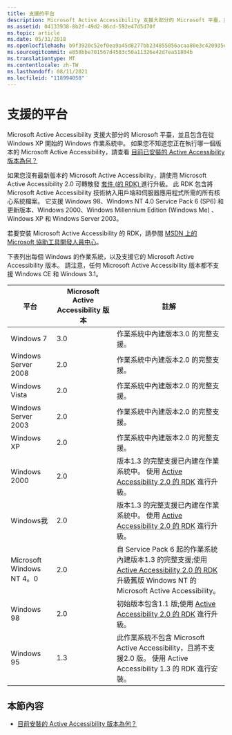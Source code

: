 ```yaml
---
title: 支援的平台
description: Microsoft Active Accessibility 支援大部分的 Microsoft 平臺，並且包含在從 Windows XP 開始的 Windows 作業系統中。
ms.assetid: 04133938-8b2f-49d2-86cd-592e47d5d70f
ms.topic: article
ms.date: 05/31/2018
ms.openlocfilehash: b9f3920c52ef0ea9a45d8277bb234855056acaa80e3c420935ea06f88c475d54
ms.sourcegitcommit: e858bbe701567d4583c50a11326e42d7ea51804b
ms.translationtype: MT
ms.contentlocale: zh-TW
ms.lasthandoff: 08/11/2021
ms.locfileid: "118994058"
---
```

# <a name="supported-platforms"></a>支援的平台

Microsoft Active Accessibility 支援大部分的 Microsoft 平臺，並且包含在從 Windows XP 開始的 Windows 作業系統中。 如果您不知道您正在執行哪一個版本的 Microsoft Active Accessibility，請查看 [目前已安裝的 Active Accessibility 版本為何？](which-version-of-active-accessibility-is-currently-installed.md)

如果您沒有最新版本的 Microsoft Active Accessibility，請使用 Microsoft Active Accessibility 2.0 可轉散發 [套件 (的 RDK) ](https://www.microsoft.com/downloads/details.aspx?familyid=9b14f6e1-888a-4f1d-b1a1-da08ee4077df&displaylang=en) 進行升級。 此 RDK 包含將 Microsoft Active Accessibility 技術納入用戶端和伺服器應用程式所需的所有核心系統檔案。 它支援 Windows 98、Windows NT 4.0 Service Pack 6 (SP6) 和更新版本、Windows 2000、Windows Millennium Edition (Windows Me) 、Windows XP 和 Windows Server 2003。

若要安裝 Microsoft Active Accessibility 的 RDK，請參閱 [MSDN 上的 Microsoft 協助工具開發人員中心](/windows/apps/accessibility)。

下表列出每個 Windows 的作業系統，以及支援它的 Microsoft Active Accessibility 版本。 請注意，任何 Microsoft Active Accessibility 版本都不支援 Windows CE 和 Windows 3.1。



| 平台                 | Microsoft Active Accessibility 版本 | 註解                                                                                                                                                                                                                                                            |
|--------------------------|----------------------------------------|---------------------------------------------------------------------------------------------------------------------------------------------------------------------------------------------------------------------------------------------------------------------|
| Windows 7                | 3.0                                    | 作業系統中內建版本3.0 的完整支援。                                                                                                                                                                                                 |
| Windows Server 2008      | 2.0                                    | 作業系統中內建版本2.0 的完整支援。                                                                                                                                                                                                 |
| Windows Vista            | 2.0                                    | 作業系統中內建版本2.0 的完整支援。                                                                                                                                                                                                 |
| Windows Server 2003      | 2.0                                    | 作業系統中內建版本2.0 的完整支援。                                                                                                                                                                                                 |
| Windows XP               | 2.0                                    | 作業系統中內建版本2.0 的完整支援。                                                                                                                                                                                                 |
| Windows 2000             | 2.0                                    | 版本1.3 的完整支援已內建在作業系統中。 使用 [Active Accessibility 2.0 的 RDK](https://www.microsoft.com/downloads/details.aspx?familyid=9b14f6e1-888a-4f1d-b1a1-da08ee4077df&displaylang=en) 進行升級。                                                                                                |
| Windows我               | 2.0                                    | 版本1.3 的完整支援已內建在作業系統中。 使用 [Active Accessibility 2.0 的 RDK](https://www.microsoft.com/downloads/details.aspx?familyid=9b14f6e1-888a-4f1d-b1a1-da08ee4077df&displaylang=en) 進行升級。                                                                                                |
| Microsoft Windows NT 4。0 | 2.0                                    | 自 Service Pack 6 起的作業系統內建版本1.3 的完整支援;使用[Active Accessibility 2.0 的 RDK](https://www.microsoft.com/downloads/details.aspx?familyid=9b14f6e1-888a-4f1d-b1a1-da08ee4077df&displaylang=en)升級舊版 Windows NT 的 Microsoft Active Accessibility。 |
| Windows 98               | 2.0                                    | 初始版本包含1.1 版;使用 [Active Accessibility 2.0 的 RDK](https://www.microsoft.com/downloads/details.aspx?familyid=9b14f6e1-888a-4f1d-b1a1-da08ee4077df&displaylang=en) 進行升級。                                                                                                                           |
| Windows 95               | 1.3                                    | 此作業系統不包含 Microsoft Active Accessibility，且將不支援2.0 版。 使用 Active Accessibility 1.3 的 RDK 進行安裝。                                                                                                            |



 

## <a name="in-this-section"></a>本節內容

-   [目前安裝的 Active Accessibility 版本為何？](which-version-of-active-accessibility-is-currently-installed.md)

 

 